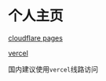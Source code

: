 # 个人主页
[cloudflare pages](https://www.kirin.zip)


[vercel](https://kirin.zip)


国内建议使用`vercel`线路访问
